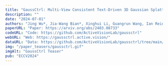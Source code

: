 ```yaml
---
title: "GaussCtrl: Multi-View Consistent Text-Driven 3D Gaussian Splatting Editing"
description: ""
date: "2024-07-01"
authors: "Jing Wu*, Jia-Wang Bian*, Xinghui Li, Guangrun Wang, Ian Reid, Philip Torr, Victor Adrian Prisacariu"
paperURL: "Paper: https://arxiv.org/abs/2403.08733"
codeURL: "Code: https://github.com/ActiveVisionLab/gaussctrl"
webURL: "Web: https://gaussctrl.active.vision/"
dataURL: "Data: https://github.com/ActiveVisionLab/gaussctrl/tree/main/data"
img: "/paper_teasers/gaussctrl.gif"
imgAlt: "GaussCtrl Teaser"
pub: "ECCV2024"
---
```


